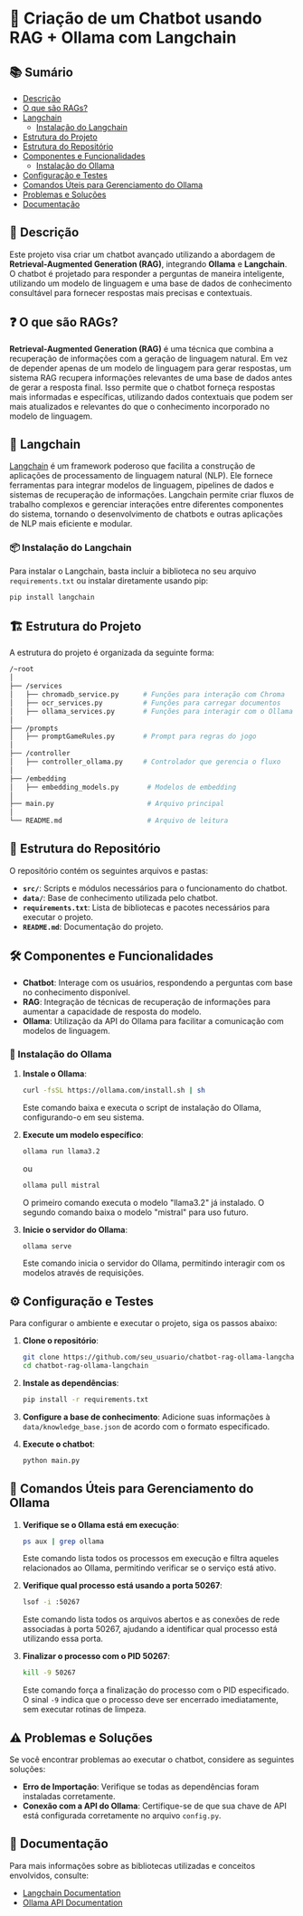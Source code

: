 # 🤖 Criação de um Chatbot usando RAG + Ollama com Langchain

## 📚 Sumário
- [Descrição](#descrição)
- [O que são RAGs?](#o-que-são-rags)
- [Langchain](#langchain)
  - [Instalação do Langchain](#instalação-do-langchain)
- [Estrutura do Projeto](#estrutura-do-projeto)
- [Estrutura do Repositório](#estrutura-do-repositório)
- [Componentes e Funcionalidades](#componentes-e-funcionalidades)
  - [Instalação do Ollama](#instalação-do-ollama)
- [Configuração e Testes](#configuração-e-testes)
- [Comandos Úteis para Gerenciamento do Ollama](#comandos-úteis-para-gerenciamento-do-ollama)
- [Problemas e Soluções](#problemas-e-soluções)
- [Documentação](#documentação)

## 📝 Descrição
Este projeto visa criar um chatbot avançado utilizando a abordagem de **Retrieval-Augmented Generation (RAG)**, integrando **Ollama** e **Langchain**. O chatbot é projetado para responder a perguntas de maneira inteligente, utilizando um modelo de linguagem e uma base de dados de conhecimento consultável para fornecer respostas mais precisas e contextuais.

## ❓ O que são RAGs?
**Retrieval-Augmented Generation (RAG)** é uma técnica que combina a recuperação de informações com a geração de linguagem natural. Em vez de depender apenas de um modelo de linguagem para gerar respostas, um sistema RAG recupera informações relevantes de uma base de dados antes de gerar a resposta final. Isso permite que o chatbot forneça respostas mais informadas e específicas, utilizando dados contextuais que podem ser mais atualizados e relevantes do que o conhecimento incorporado no modelo de linguagem.

## 🔗 Langchain
[Langchain](https://langchain.readthedocs.io/) é um framework poderoso que facilita a construção de aplicações de processamento de linguagem natural (NLP). Ele fornece ferramentas para integrar modelos de linguagem, pipelines de dados e sistemas de recuperação de informações. Langchain permite criar fluxos de trabalho complexos e gerenciar interações entre diferentes componentes do sistema, tornando o desenvolvimento de chatbots e outras aplicações de NLP mais eficiente e modular.

### 📦 Instalação do Langchain
Para instalar o Langchain, basta incluir a biblioteca no seu arquivo `requirements.txt` ou instalar diretamente usando pip:
```bash
pip install langchain
```

## 🏗️ Estrutura do Projeto
A estrutura do projeto é organizada da seguinte forma:

```bash
/~root
│
├── /services
│   ├── chromadb_service.py      # Funções para interação com Chroma
│   ├── ocr_services.py          # Funções para carregar documentos
│   ├── ollama_services.py       # Funções para interagir com o Ollama
│
├── /prompts
│   ├── promptGameRules.py       # Prompt para regras do jogo
│
├── /controller
│   ├── controller_ollama.py     # Controlador que gerencia o fluxo
│
├── /embedding
│   ├── embedding_models.py       # Modelos de embedding    
│
├── main.py                       # Arquivo principal
│
└── README.md                     # Arquivo de leitura
```

## 📁 Estrutura do Repositório
O repositório contém os seguintes arquivos e pastas:
- **`src/`**: Scripts e módulos necessários para o funcionamento do chatbot.
- **`data/`**: Base de conhecimento utilizada pelo chatbot.
- **`requirements.txt`**: Lista de bibliotecas e pacotes necessários para executar o projeto.
- **`README.md`**: Documentação do projeto.

## 🛠️ Componentes e Funcionalidades
- **Chatbot**: Interage com os usuários, respondendo a perguntas com base no conhecimento disponível.
- **RAG**: Integração de técnicas de recuperação de informações para aumentar a capacidade de resposta do modelo.
- **Ollama**: Utilização da API do Ollama para facilitar a comunicação com modelos de linguagem.

### 🚀 Instalação do Ollama
1. **Instale o Ollama**:
   ```bash
   curl -fsSL https://ollama.com/install.sh | sh
   ```
   Este comando baixa e executa o script de instalação do Ollama, configurando-o em seu sistema.

2. **Execute um modelo específico**:
   ```bash
   ollama run llama3.2
   ```
   ou
   ```bash
   ollama pull mistral
   ```
   O primeiro comando executa o modelo "llama3.2" já instalado. O segundo comando baixa o modelo "mistral" para uso futuro.

3. **Inicie o servidor do Ollama**:
   ```bash
   ollama serve
   ```
   Este comando inicia o servidor do Ollama, permitindo interagir com os modelos através de requisições.

## ⚙️ Configuração e Testes
Para configurar o ambiente e executar o projeto, siga os passos abaixo:

1. **Clone o repositório**:
   ```bash
   git clone https://github.com/seu_usuario/chatbot-rag-ollama-langchain.git
   cd chatbot-rag-ollama-langchain
   ```

2. **Instale as dependências**:
   ```bash
   pip install -r requirements.txt
   ```

3. **Configure a base de conhecimento**:
   Adicione suas informações à `data/knowledge_base.json` de acordo com o formato especificado.

4. **Execute o chatbot**:
   ```bash
   python main.py
   ```

## 🔧 Comandos Úteis para Gerenciamento do Ollama

1. **Verifique se o Ollama está em execução**:
   ```bash
   ps aux | grep ollama
   ```
   Este comando lista todos os processos em execução e filtra aqueles relacionados ao Ollama, permitindo verificar se o serviço está ativo.

2. **Verifique qual processo está usando a porta 50267**:
   ```bash
   lsof -i :50267
   ```
   Este comando lista todos os arquivos abertos e as conexões de rede associadas à porta 50267, ajudando a identificar qual processo está utilizando essa porta.

3. **Finalizar o processo com o PID 50267**:
   ```bash
   kill -9 50267
   ```
   Este comando força a finalização do processo com o PID especificado. O sinal `-9` indica que o processo deve ser encerrado imediatamente, sem executar rotinas de limpeza.

## ⚠️ Problemas e Soluções
Se você encontrar problemas ao executar o chatbot, considere as seguintes soluções:
- **Erro de Importação**: Verifique se todas as dependências foram instaladas corretamente.
- **Conexão com a API do Ollama**: Certifique-se de que sua chave de API está configurada corretamente no arquivo `config.py`.

## 📖 Documentação
Para mais informações sobre as bibliotecas utilizadas e conceitos envolvidos, consulte:
- [Langchain Documentation](https://langchain.readthedocs.io/)
- [Ollama API Documentation](https://ollama.com/docs)